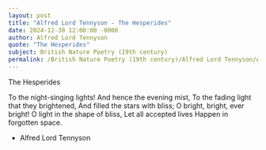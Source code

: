 ```yaml
---
layout: post
title: "Alfred Lord Tennyson - The Hesperides"
date: 2024-12-30 12:00:00 -0000
author: Alfred Lord Tennyson
quote: "The Hesperides"
subject: British Nature Poetry (19th century)
permalink: /British Nature Poetry (19th century)/Alfred Lord Tennyson/Alfred Lord Tennyson - The Hesperides
---
```


The Hesperides

To the night-singing lights!
   And hence the evening mist,
To the fading light that they brightened,
   And filled the stars with bliss;
O bright, bright, ever bright!
   O light in the shape of bliss,
Let all accepted lives
   Happen in forgotten space.

- Alfred Lord Tennyson
